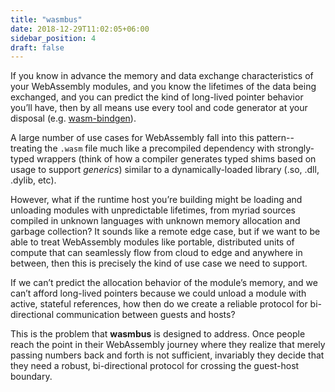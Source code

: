 ```yaml
---
title: "wasmbus"
date: 2018-12-29T11:02:05+06:00
sidebar_position: 4
draft: false
---
```


If you know in advance the memory and data exchange characteristics of your WebAssembly modules, and you know the lifetimes of the data being exchanged, and you can predict the kind of long-lived pointer behavior you’ll have, then by all means use every tool and code generator at your disposal (e.g. [wasm-bindgen](https://rustwasm.github.io/docs/wasm-bindgen/)).

A large number of use cases for WebAssembly fall into this pattern--treating the `.wasm` file much like a precompiled dependency with strongly-typed wrappers (think of how a compiler generates typed shims based on usage to support _generics_) similar to a dynamically-loaded library (.so, .dll, .dylib, etc).

However, what if the runtime host you’re building might be loading and unloading modules with unpredictable lifetimes, from myriad sources compiled in unknown languages with unknown memory allocation and garbage collection? It sounds like a remote edge case, but if we want to be able to treat WebAssembly modules like portable, distributed units of compute that can seamlessly flow from cloud to edge and anywhere in between, then this is precisely the kind of use case we need to support.

If we can’t predict the allocation behavior of the module’s memory, and we can’t afford long-lived pointers because we could unload a module with active, stateful references, how then do we create a reliable protocol for bi-directional communication between guests and hosts?

This is the problem that **wasmbus** is designed to address. Once people reach the point in their WebAssembly journey where they realize that merely passing numbers back and forth is not sufficient, invariably they decide that they need a robust, bi-directional protocol for crossing the guest-host boundary.
